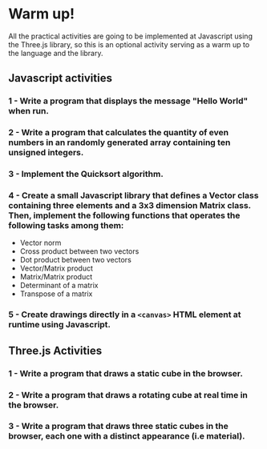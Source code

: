 # Warm up!

All the practical activities are going to be implemented at Javascript using the Three.js library, so this is an optional activity serving as a warm up to the language and the library.

## Javascript activities

### 1 - Write a program that displays the message "Hello World" when run.

### 2 - Write a program that calculates the quantity of even numbers in an randomly generated array containing ten unsigned integers.

### 3 - Implement the Quicksort algorithm.

### 4 - Create a small Javascript library that defines a Vector class containing three elements and a 3x3 dimension Matrix class. Then, implement the following functions that operates the following tasks among them:

* Vector norm
* Cross product between two vectors
* Dot product between two vectors
* Vector/Matrix product
* Matrix/Matrix product
* Determinant of a matrix
* Transpose of a matrix
  
### 5 - Create drawings directly in a `<canvas>` HTML element at runtime using Javascript.

## Three.js Activities

### 1 - Write a program that draws a static cube in the browser.

### 2 - Write a program that draws a rotating cube at real time in the browser.

### 3 - Write a program that draws three static cubes in the browser, each one with a distinct appearance (i.e material).